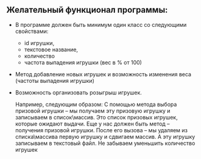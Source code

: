 ## Желательный функционал программы:
* В программе должен быть минимум один класс со следующими свойствами:
    + id игрушки,
    + текстовое название,
    + количество
    + частота выпадения игрушки (вес в % от 100)
 
* Метод добавление новых игрушек и возможность изменения веса (частоты выпадения игрушки)
* Возможность организовать розыгрыш игрушек.

    Например, следующим образом:
    С помощью метода выбора призовой игрушки – мы получаем эту призовую игрушку и записываем в список\массив.
    Это список призовых игрушек, которые ожидают выдачи.
    Еще у нас должен быть метод – получения призовой игрушки.
    После его вызова – мы удаляем из списка\массива первую игрушку и сдвигаем массив. А эту игрушку записываем в текстовый файл.
    Не забываем уменьшить количество игрушек
